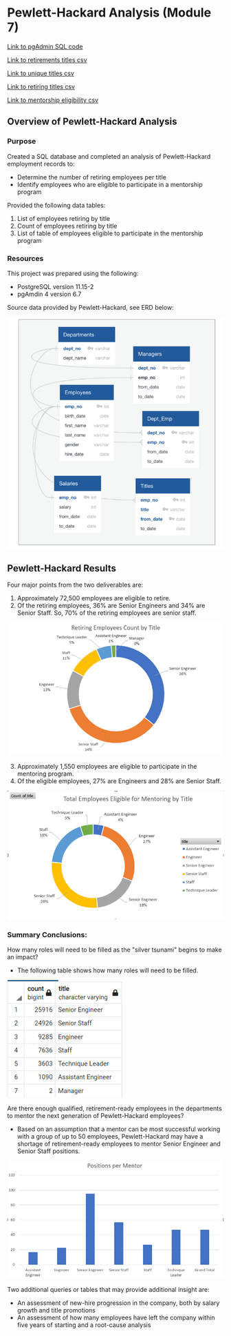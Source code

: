 # Pewlett-Hackard Analysis (Module 7)

[Link to pgAdmin SQL code](Employee_Database_challenge.sql)

[Link to retirements titles csv](Data/retiring_titles.csv)

[Link to unique titles csv](Data/unique_titles.csv)

[Link to retiring titles csv](Data/retiring_titles.csv)

[Link to mentorship eligibility csv](Data/mentorship_eligibility.csv)

## Overview of Pewlett-Hackard Analysis

### Purpose
Created a SQL database and completed an analysis of Pewlett-Hackard employment records to:
* Determine the number of retiring employees per title
* Identify employees who are eligible to participate in a mentorship program

Provided the following data tables:

1. List of employees retiring by title
2. Count of employees retiring by title
3. List of table of employees eligible to participate in the mentorship program

### Resources

This project was prepared using the following:
* PostgreSQL version 11.15-2
* pgAmdin 4 version 6.7

Source data provided by Pewlett-Hackard, see ERD below:

![Pewlett-Hackard Data ERD](Employee_ERD.PNG)

## Pewlett-Hackard Results

Four major points from the two deliverables are:
1. Approximately 72,500 employees are eligible to retire.
2. Of the retiring employees, 36% are Senior Engineers and 34% are Senior Staff.  So, 70% of the retiring employees are senior staff.

![Pewlett-Hackard Retiring Employees](Retiring_Employee_Title_Count.PNG)

3. Approximately 1,550 employees are eligible to participate in the mentoring program.
4. Of the eligible employees, 27% are Engineers and 28% are Senior Staff.

![Pewlett-Hackard Mentoring Employees](Mentoring_Employee_Title_Count.PNG)

### Summary Conclusions:
How many roles will need to be filled as the "silver tsunami" begins to make an impact?

* The following table shows how many roles will need to be filled.

![Pewlett-Hackard Retiring Count](count.PNG)

Are there enough qualified, retirement-ready employees in the departments to mentor the next generation of Pewlett-Hackard employees?

* Based on an assumption that a mentor can be most successful working with a group of up to 50 employees, Pewlett-Hackard may have a shortage of retirement-ready         employees to mentor Senior Engineer and Senior Staff positions.

![Pewlett-Hackard Positions per Mentor](positions_per_mentor.PNG)

Two additional queries or tables that may provide additional insight are:
* An assessment of new-hire progression in the company, both by salary growth and title promotions
* An assessment of how many employees have left the company within five years of starting and a root-cause analysis
